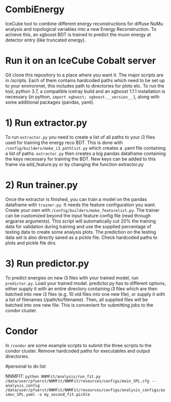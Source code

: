 # CombiEnergy

IceCube tool to combine different energy reconstructions for diffuse NuMu analysis and topological variables into a new Energy Reconstruction. 
To achieve this, an xgboost BDT is trained to predict the muon energy at detector entry (like truncated energy). 


# Run it on an IceCube Cobalt server

Git clone this repository to a place where you want it. The major scripts are in /scripts. Each of them contains hardcoded paths which need to be set up to your environmet,
this includes path to directories for plots etc. 
To run the tool, python 3.7, a compatible icetray build and an xgboost 1.1.1 installation is necessary (in python, `import xgboost; xgboost.__version__` ), along with some additional packages (pandas, yaml).

# 1) Run extractor.py

To  run `extractor.py` you need to create a list of all paths to your i3 files used for training the energy reco BDT. This is done with `/config/builders/make_i3_pathlist.py` which creates a .yaml file containing a list of paths.
`extractor.py` then creates a big pandas dataframe containing the keys necessary for training the BDT. New keys can be added to this frame via add_feature.py or by changing the function extractor.py

# 2) Run trainer.py

Once the extractor is finished, you can train a model on the pandas dataframe with `trainer.py`. It needs the feature configuration you want. Create your own with `/config/builders/make_featurelist.py`. 
The trainer can be customized beyond the input feature config file (read through argparse arguments).
This script will automatically cut 20% the training data for validation during training and use the supplied percentage of testing data to create some analysis plots.
The prediction on the testing data set is also directly saved as a pickle file. Check hardcoded paths to plots and pickle file dirs.

# 3) Run predictor.py

To predict energies on new i3 files with your trained model, run `predictor.py`. Load your trained model. predictor.py has to different options, either supply it
with an entire directory containing i3 files which are then batched into new i3 files (e.g. 10 old files into one new file), or supply it with a list of filenames (/path/to/filename).
Then, all supplied files will be batched into one new file. This is convenient for submitting jobs to the condor cluster.

# Condor

In `/condor` are some example scripts to submit the three scripts to the condor cluster. Remove hardcoded paths for executables and output directories.

#personal to do list

NNMFIT: 
`python NNMFit/analysis/run_fit.py /data/user/pfuerst/NNMFit/NNMFit/resources/configs/main_SPL.cfg --analysis_config /data/user/pfuerst/NNMFit/NNMFit/resources/configs/analysis_configs/asimov_SPL.yaml -o my_second_fit.pickle`